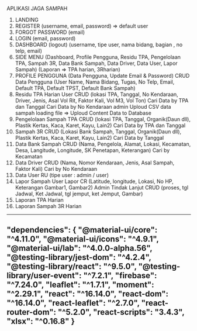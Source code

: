 APLIKASI JAGA SAMPAH
1. LANDING
2. REGISTER (username, email, password) => default user
3. FORGOT PASSWORD (email)
4. LOGIN (email, password)
5. DASHBOARD (logout)
(username, tipe user, nama bidang, bagian , no telp, email)
6. SIDE MENU
(Dashboard, Profile Pengguna, Residu TPA, Pengelolaan TPA, Sampah 3R, 
Data Bank Sampah, Data Driver, Data User, Lapor Sampah)
(Laporan => TPA harian, 3Rharian)
7. PROFILE PENGGUNA (Data Pengguna, Update Email & Password)
CRUD Data Pengguna
(User Name, Nama Bidang, Tugas, No Telp, Email, 
Default TPA, Default TPST, Default Bank Sampah) 
8. Residu TPA Harian
User CRUD 
(lokasi TPA, Tanggal, No Kendaraan, Driver, Jenis, Asal
Vol Rit, Faktor Kali, Vol M3, Vol Ton)
Cari Data by TPA dan Tanggal
Cari Data by No Kendaraan
admin Uploud CSV data sampah
loading file => Uploud Content Data to Database
9. Pengelolaan Sampah TPA
CRUD (lokasi TPA, Tanggal, Organik(Daun dll), Plastik
Kertas, Kaca, Karet, Kayu, Lain2)
Cari Data by TPA dan Tanggal
10. Sampah 3R
CRUD (Lokasi Bank Sampah, Tanggal, Organik(Daun dll), Plastik
Kertas, Kaca, Karet, Kayu, Lain2)
Cari Data by Tanggal
11. Data Bank Sampah
CRUD (Nama, Pengelola, Alamat, Lokasi, Kecamatan, Desa, Langitude,
 Longitude, SK Penetapan, Keterangan)
Cari by Kecamatan
12. Data Driver
CRUD (Nama, Nomor Kendaraan, Jenis, Asal Sampah, Faktor Kali)
Cari by No Kendaraan
13. Data User
RU (tipe user : admin / user)
14. Lapor Sampah
User Lapor CR (Latitude, longitude, Lokasi, No HP, Keterangan
Gambar1, Gambar2)
Admin Tindak Lanjut CRUD (proses, tgl Jadwal, Ket Jadwal,
tgl jemput, ket Jemput, Gambar)
15. Laporan TPA Harian
16. Laporan Sampah 3R Harian
------------------------------------------------------
"dependencies": {
    "@material-ui/core": "^4.11.0",
    "@material-ui/icons": "^4.9.1",
    "@material-ui/lab": "^4.0.0-alpha.56",
    "@testing-library/jest-dom": "^4.2.4",
    "@testing-library/react": "^9.5.0",
    "@testing-library/user-event": "^7.2.1",
    "firebase": "^7.24.0",
    "leaflet": "^1.7.1",
    "moment": "^2.29.1",
    "react": "^16.14.0",
    "react-dom": "^16.14.0",
    "react-leaflet": "^2.7.0",
    "react-router-dom": "^5.2.0",
    "react-scripts": "3.4.3",
    "xlsx": "^0.16.8"
  }
--------------------------------------------------------